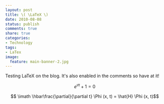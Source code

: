 ```yaml
---
layout: post
title: \( \LaTeX \)
date: 2010-08-08
status: publish
comments: true
share: true
categories:
- Technology
tags:
- LaTex
image:
  feature: main-banner-2.jpg
---
```


Testing LaTeX on the blog. It's also enabled in the comments so have at it!

$$ e^{\imath \pi} + 1 = 0$$

$$ \imath \hbar\frac{\partial}{\partial t} \Phi (x, t) = \hat{H} \Phi (x, t)$$
